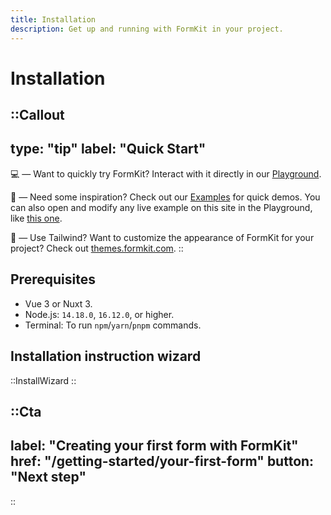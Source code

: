 ```yaml
---
title: Installation
description: Get up and running with FormKit in your project.
---
```


# Installation

::Callout
---
type: "tip"
label: "Quick Start"
---
💻 — Want to quickly try FormKit? Interact with it directly in our [Playground](/playground).

💭 — Need some inspiration? Check out our [Examples](/essentials/examples) for quick demos. You can also open and modify any live example on this site in the Playground, like [this one](https://formkit.link/669cf343fcf4107f8d93ed68f14be2a8).

🎨 — Use Tailwind? Want to customize the appearance of FormKit for your project? Check out [themes.formkit.com](https://themes.formkit.com).
::

## Prerequisites

- Vue 3 or Nuxt 3.
- Node.js: `14.18.0`, `16.12.0`, or higher.
- Terminal: To run `npm`/`yarn`/`pnpm` commands.


## Installation instruction wizard

::InstallWizard
::

::Cta
---
label: "Creating your first form with FormKit" 
href: "/getting-started/your-first-form" 
button: "Next step"
---
::